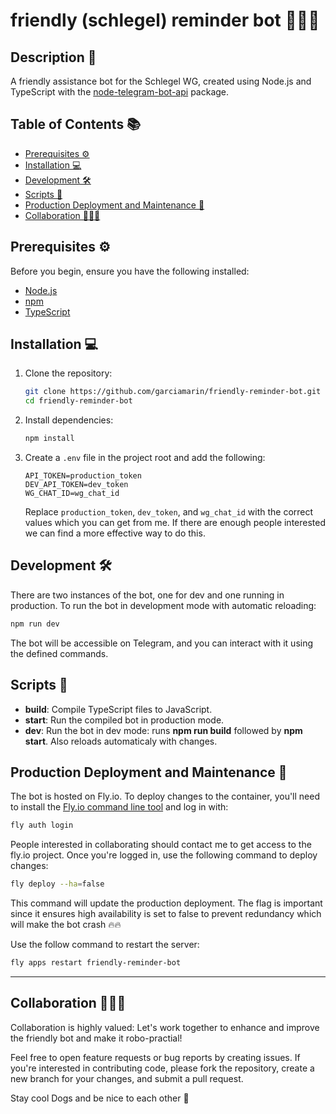 # friendly (schlegel) reminder bot 🤖🏡🤖

## Description 📝

A friendly assistance bot for the Schlegel WG, created using Node.js and TypeScript with the [node-telegram-bot-api](https://github.com/yagop/node-telegram-bot-api/blob/master/doc/api.md) package.

## Table of Contents 📚

- [Prerequisites ⚙️](#prerequisites-⚙️)
- [Installation 💻](#installation-💻)
- [Development 🛠️](#development-🛠️)
- [Scripts 📜](#scripts-📜)
- [Production Deployment and Maintenance 🚀](#production-deployment-and-maintenance-🚀)
- [Collaboration 💚🧡🩵](#collaboration-💚🧡🩵)

## Prerequisites ⚙️

Before you begin, ensure you have the following installed:

- [Node.js](https://nodejs.org/)
- [npm](https://www.npmjs.com/)
- [TypeScript](https://www.typescriptlang.org/)

## Installation 💻

1. Clone the repository:

   ```bash
   git clone https://github.com/garciamarin/friendly-reminder-bot.git
   cd friendly-reminder-bot
   ```

2. Install dependencies:

   ```bash
   npm install
   ```

3. Create a `.env` file in the project root and add the following:

   ```env
   API_TOKEN=production_token
   DEV_API_TOKEN=dev_token
   WG_CHAT_ID=wg_chat_id
   ```

   Replace `production_token`, `dev_token`, and `wg_chat_id` with the correct values which you can get from me. If there are enough people interested we can find a more effective way to do this.

## Development 🛠️

There are two instances of the bot, one for dev and one running in production. To run the bot in development mode with automatic reloading:

```bash
npm run dev
```

The bot will be accessible on Telegram, and you can interact with it using the defined commands.

## Scripts 📜

- **build**: Compile TypeScript files to JavaScript.
- **start**: Run the compiled bot in production mode.
- **dev**: Run the bot in dev mode: runs **npm run build** followed by **npm start**. Also reloads automaticaly with changes.

## Production Deployment and Maintenance 🚀

The bot is hosted on Fly.io. To deploy changes to the container, you'll need to install the [Fly.io command line tool](https://fly.io/docs/flyctl/install/) and log in with:

```bash
fly auth login
```

People interested in collaborating should contact me to get access to the fly.io project. Once you're logged in, use the following command to deploy changes:

```bash
fly deploy --ha=false
```

This command will update the production deployment. The flag is important since it ensures high availability is set to false to prevent redundancy which will make the bot crash 🔥🔥

Use the follow command to restart the server:

```bash
fly apps restart friendly-reminder-bot
```

---

## Collaboration 💚🧡🩵

Collaboration is highly valued: Let's work together to enhance and improve the friendly bot and make it robo-practial!

Feel free to open feature requests or bug reports by creating issues. If you're interested in contributing code, please fork the repository, create a new branch for your changes, and submit a pull request.

Stay cool Dogs and be nice to each other 🐶

